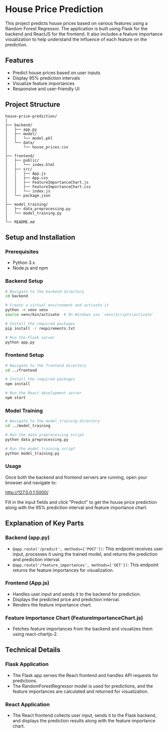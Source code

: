 # House Price Prediction

This project predicts house prices based on various features using a Random Forest Regressor. The application is built using Flask for the backend and ReactJS for the frontend. It also includes a feature importance visualization to help understand the influence of each feature on the prediction.

## Features

- Predict house prices based on user inputs
- Display 95% prediction intervals
- Visualize feature importances
- Responsive and user-friendly UI

## Project Structure

```
house-price-prediction/
│
├── backend/
│   ├── app.py
│   ├── model/
│   │   └── model.pkl
│   └── data/
│       └── house_prices.csv
│
├── frontend/
│   ├── public/
│   │   └── index.html
│   ├── src/
│   │   ├── App.js
│   │   ├── App.css
│   │   ├── FeatureImportanceChart.js
│   │   ├── FeatureImportanceChart.css
│   │   └── index.js
│   └── package.json
│
├── model_training/
│   ├── data_preprocessing.py
│   └── model_training.py
│
└── README.md
```

## Setup and Installation

### Prerequisites

- Python 3.x
- Node.js and npm

### Backend Setup

```bash
# Navigate to the backend directory
cd backend

# Create a virtual environment and activate it
python -m venv venv
source venv/bin/activate  # On Windows use `venv\Scripts\activate`

# Install the required packages
pip install -r requirements.txt

# Run the Flask server
python app.py
```

### Frontend Setup

```bash
# Navigate to the frontend directory
cd ../frontend

# Install the required packages
npm install

# Run the React development server
npm start
```

### Model Training

```bash
# Navigate to the model_training directory
cd ../model_training

# Run the data preprocessing script
python data_preprocessing.py

# Run the model training script
python model_training.py
```

### Usage

Once both the backend and frontend servers are running, open your browser and navigate to:

http://127.0.0.1:5000/

Fill in the input fields and click "Predict" to get the house price prediction along with the 95% prediction interval and feature importance chart.

## Explanation of Key Parts

### Backend (app.py)

- `@app.route('/predict', methods=['POST'])`: This endpoint receives user input, processes it using the trained model, and returns the prediction and prediction interval.
- `@app.route('/feature_importances', methods=['GET'])`: This endpoint returns the feature importances for visualization.

### Frontend (App.js)

- Handles user input and sends it to the backend for prediction.
- Displays the predicted price and prediction interval.
- Renders the feature importance chart.

### Feature Importance Chart (FeatureImportanceChart.js)

- Fetches feature importances from the backend and visualizes them using react-chartjs-2.

## Technical Details

### Flask Application

- The Flask app serves the React frontend and handles API requests for predictions.
- The RandomForestRegressor model is used for predictions, and the feature importances are calculated and returned for visualization.

### React Application

- The React frontend collects user input, sends it to the Flask backend, and displays the prediction results along with the feature importance chart.
